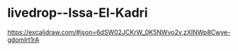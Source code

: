 # livedrop--Issa-El-Kadri
https://excalidraw.com/#json=6dSW02JCKrW_0K5NWvo2v,zXINWp8Cwye-gdomIrt1rA
